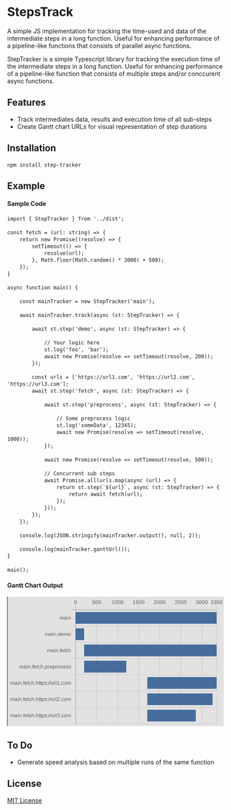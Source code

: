 # StepsTrack

A simple JS implementation for tracking the time-used and data of the intermediate steps in a long function. Useful for enhancing performance of a pipeline-like functions that consists of parallel async functions.


StepTracker is a simple Typescript library for tracking the execution time of the intermediate steps in a long function. Useful for enhancing performance of a pipeline-like function that consists of multiple steps and/or conccurent async functions.

## Features

- Track intermediates data, results and execution time of all sub-steps
- Create Gantt chart URLs for visual representation of step durations

## Installation

```
npm install step-tracker
```

## Example

#### Sample Code
```
import { StepTracker } from '../dist';

const fetch = (url: string) => {
    return new Promise((resolve) => {
        setTimeout(() => {
            resolve(url);
        }, Math.floor(Math.random() * 3000) + 500);
    });
}

async function main() {
        
    const mainTracker = new StepTracker('main');

    await mainTracker.track(async (st: StepTracker) => {
       
        await st.step('demo', async (st: StepTracker) => {
        
            // Your logic here
            st.log('foo', 'bar');
            await new Promise(resolve => setTimeout(resolve, 200));
        });
        
        const urls = ['https://url1.com', 'https://url2.com', 'https://url3.com'];
        await st.step('fetch', async (st: StepTracker) => {
                
            await st.step('preprocess', async (st: StepTracker) => {
                
                // Some preprocess logic
                st.log('someData', 12345);
                await new Promise(resolve => setTimeout(resolve, 1000));
            });
        
            await new Promise(resolve => setTimeout(resolve, 500));
        
            // Concurrent sub steps
            await Promise.all(urls.map(async (url) => {
                return st.step(`${url}`, async (st: StepTracker) => {
                    return await fetch(url);
                });
            }));
        });
    });
    
    console.log(JSON.stringify(mainTracker.output(), null, 2));

    console.log(mainTracker.ganttUrl());
}

main();
```
#### Gantt Chart Output
![Sample Gantt Chart](./sample/sample-gantt.png)

## To Do
- Generate speed analysis based on multiple runs of the same function

## License
[MIT License](LICENSE)
